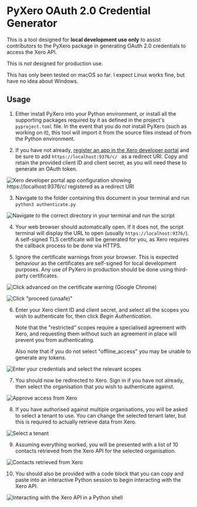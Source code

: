 # PyXero OAuth 2.0 Credential Generator

This is a tool designed for __local development use only__ to assist
contributors to the PyXero package in generating OAuth 2.0 credentials
to access the Xero API.

This is _not_ designed for production use.

This has only been tested on macOS so far.
I expect Linux works fine, but have no idea about Windows.

## Usage

1) Either install PyXero into your Python environment, or install all the supporting packages
   required by it as defined in the project's `pyproject.toml` file. In the event that you do
   _not_ install PyXero (such as working on it), this tool will import it from the source files
   instead of from the Python environment.


2) If you have not already, [register an app in the Xero developer portal](https://developer.xero.com/app/manage/)
   and be sure to add `https://localhost:9376/c/ ` as a redirect URI. Copy and retain the provided client ID
   and client secret, as you will need these to generate an OAuth token.

![Xero developer portal app configuration showing https://localhost:9376/c/ registered as a redirect URI](./docs/xeroapp.png)


3) Navigate to the folder containing this document in your terminal and run `python3 authenticate.py`

![Navigate to the correct directory in your terminal and run the script](./docs/terminal.png)


4) Your web browser should automatically open. If it does not, the script terminal will
   display the URL to open (usually `https://localhost:9376/`). A self-signed TLS certificate
   will be generated for you, as Xero requires the callback process to be done via HTTPS.


5) Ignore the certificate warnings from your browser. This is expected behaviour as the certificates are
   self-signed for local development purposes. Any use of PyXero in production should be done using third-party
   certificates.

![Click advanced on the certificate warning (Google Chrome)](./docs/certwarning1.png)

![Click "proceed (unsafe)"](./docs/certwarning2.png)


6) Enter your Xero client ID and client secret, and select all the scopes you wish to authenticate for,
   then click _Begin Authentication_.
   
   Note that the "restricted" scopes require a specialised agreement with Xero, and requesting them without
   such an agreement in place will prevent you from authenticating.

   Also note that if you do not select "offline_access" you may be unable to generate any tokens.

![Enter your credentials and select the relevant scopes](./docs/scopes.png)


7) You should now be redirected to Xero. Sign in if you have not already, then select the organisation
   that you wish to authenticate against.

![Approve access from Xero](./docs/xero.png)


8) If you have authorised against multiple organisations, you will be asked to select a tenant to use.
   You can change the selected tenant later, but this is required to actually retrieve data from Xero.

![Select a tenant](./docs/tenants.png)


9) Assuming everything worked, you will be presented with a list of 10 contacts retrieved from the Xero
   API for the selected organisation.

![Contacts retrieved from Xero](./docs/contacts.png)


10) You should also be provided with a code block that you can copy and paste into an interactive Python
    session to begin interacting with the Xero API.

![Interacting with the Xero API in a Python shell](./docs/success.png)
